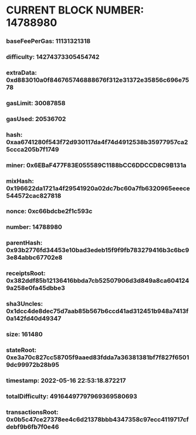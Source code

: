 # CURRENT BLOCK NUMBER: 14788980

### baseFeePerGas: 11131321318
### difficulty: 14274373305454742
### extraData: 0xd883010a0f846765746888676f312e31372e35856c696e7578
### gasLimit: 30087858
### gasUsed: 20536702
### hash: 0xaa6741280f543f72d930117da4f74d4912538b35977957ca25ccca205b7f1749
### miner: 0x6EBaF477F83E055589C1188bCC6DDCCD8C9B131a
### mixHash: 0x196622da1721a4f29541920a02dc7bc60a7fb6320965eeece544572cac827818
### nonce: 0xc66bdcbe2f1c593c
### number: 14788980
### parentHash: 0x93b2776fd34453e10bad3edeb15f9f9fb783279416b3c6bc93e84abbc67702e8
### receiptsRoot: 0x382ddf85b12136416bbda7cb52507906d3d849a8ca6041249a258e0fa45dbbe3
### sha3Uncles: 0x1dcc4de8dec75d7aab85b567b6ccd41ad312451b948a7413f0a142fd40d49347
### size: 161480
### stateRoot: 0xe3a70c827cc58705f9aaed83fdda7a36381381bf7f827f65019dc99972b28b95
### timestamp: 2022-05-16 22:53:18.872217
### totalDifficulty: 49164497797969369580693
### transactionsRoot: 0x0b5c47ce27378ee4c6d21378bbb4347358c97ecc4119717cfdebf9b6fb7f0e46
